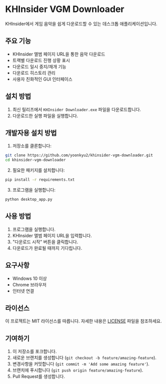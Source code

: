 # KHInsider VGM Downloader

KHInsider에서 게임 음악을 쉽게 다운로드할 수 있는 데스크톱 애플리케이션입니다.

## 주요 기능

- KHInsider 앨범 페이지 URL을 통한 음악 다운로드
- 트랙별 다운로드 진행 상황 표시
- 다운로드 일시 중지/재개 기능
- 다운로드 히스토리 관리
- 사용자 친화적인 GUI 인터페이스

## 설치 방법

1. 최신 릴리즈에서 `KHInsider Downloader.exe` 파일을 다운로드합니다.
2. 다운로드한 실행 파일을 실행합니다.

## 개발자용 설치 방법

1. 저장소를 클론합니다:
```bash
git clone https://github.com/yoonkyu2/khinsider-vgm-downloader.git
cd khinsider-vgm-downloader
```

2. 필요한 패키지를 설치합니다:
```bash
pip install -r requirements.txt
```

3. 프로그램을 실행합니다:
```bash
python desktop_app.py
```

## 사용 방법

1. 프로그램을 실행합니다.
2. KHInsider 앨범 페이지 URL을 입력합니다.
3. "다운로드 시작" 버튼을 클릭합니다.
4. 다운로드가 완료될 때까지 기다립니다.

## 요구사항

- Windows 10 이상
- Chrome 브라우저
- 인터넷 연결

## 라이선스

이 프로젝트는 MIT 라이선스를 따릅니다. 자세한 내용은 [LICENSE](LICENSE) 파일을 참조하세요.

## 기여하기

1. 이 저장소를 포크합니다.
2. 새로운 브랜치를 생성합니다 (`git checkout -b feature/amazing-feature`).
3. 변경사항을 커밋합니다 (`git commit -m 'Add some amazing feature'`).
4. 브랜치에 푸시합니다 (`git push origin feature/amazing-feature`).
5. Pull Request를 생성합니다. 